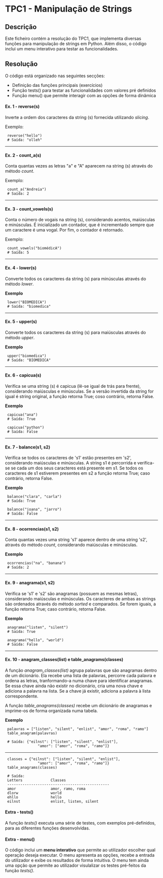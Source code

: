 # TPC1 - Manipulação de Strings

## Descrição

Este ficheiro contém a resolução do TPC1, que implementa diversas funções para manipulação de strings em Python. Além disso, o código inclui um menu interativo para testar as funcionalidades.


## Resolução

O código está organizado nas seguintes secções:

- Definição das funções principais (exercícios)
- Função tests() para testar as funcionalidades com valores pré definidos
- Função menu() que permite interagir com as opções de forma dinâmica

#### Ex. 1 - reverse(s)
Inverte a ordem dos caracteres da string (s) fornecida utilizando *slicing*.

Exemplo:
    
     reverse("hello")  
     # Saída: "olleh"
    
---

#### Ex. 2 - count_a(s)
Conta quantas vezes as letras "a" e "A" aparecem na string (s) através do método *count*. 

Exemplo:
    
     count_a("Andreia")  
     # Saída: 2

---

#### Ex. 3 - count_vowels(s)
Conta o número de vogais na string (s), considerando acentos, maiúsculas e minúsculas. É inicializado um contador, que é incrementado sempre que um caractere é uma vogal. Por fim, o contador é retornado.

Exemplo:
    
     count_vowels("biomédicA")  
     # Saída: 5

---

#### Ex. 4 - lower(s)
Converte todos os caracteres da string (s) para minúsculas através do método *lower*. 

**Exemplo**
    
     lower("BIOMEDICA")  
     # Saída: "biomedica"

---

#### Ex. 5 - upper(s)
Converte todos os caracteres da string (s) para maiúsculas através do método *upper*. 

**Exemplo**
    
     upper("biomedica")  
     # Saída: "BIOMEDICA"

---

#### Ex. 6 - capicua(s)
Verifica se uma string (s) é capicua (lê-se igual de trás para frente), considerando maiúsculas e minúsculas. Se a versão invertida da string for igual é string original, a função retorna True; coso contrário, retorna False.

**Exemplo**
    
     capicua("ana")  
     # Saída: True

     capicua("python")  
     # Saída: False

---

#### Ex. 7 - balance(s1, s2)
Verifica se todos os caracteres de 's1' estão presentes em 's2', considerando maiúsculas e minúsculas. A string s1 é percorrida e verifica-se se cada um dos seus caracteres está presente em s1. Se todos os caracteres de s1 estiverem presentes em s2 a função retorna True; caso contrário, retorna False.

**Exemplo**
    
     balance("clara", "carla")  
     # Saída: True

     balance("joana", "jarro")
     # Saída: False

---

#### Ex. 8 - ocorrencias(s1, s2)
Conta quantas vezes uma string 's1' aparece dentro de uma string 's2', através do método *count*, considerando maiúsculas e minúsculas. 

**Exemplo**

     ocorrencias("na", "banana")
     # Saída: 2

---

#### Ex. 9 - anagrama(s1, s2)
Verifica se 's1' e 's2' são anagramas (possuem as mesmas letras), considerando maiúsculas e minúsculas. Os caracteres de ambas as strings são ordenados através do método *sorted* e comparados. Se forem iguais, a função retorna True; caso contrário, retorna False.

**Exemplo**
    
     anagrama("listen", "silent")  
     # Saída: True

     anagrama("hello", "world")
     # Saída: False

---

#### Ex. 10 - anagram_classes(list) e table_anagrams(classes)
A função *anagram_classes(list)* agrupa palavras que são anagramas dentro de um dicionário. Ela recebe uma lista de palavras, percorre cada palavra e ordena as letras, tranformando-a numa chave para identificar anagramas.
Se essa chave ainda não existir no dicionário, cria uma nova chave e adiciona a palavra na lista.
Se a chave já existir, adiciona a palavra à lista correspondente.

A função *table_anagrams(classes)* recebe um dicionário de anagramas e imprime-os de forma organizada numa tabela.

**Exemplo**
    
     palavras = ["listen", "silent", "enlist", "amor", "roma", "ramo"]
     table_anagram(palavras)

     # Saída: {"eilnst": ["listen", "silent", "enlist"],
                   "amor": ["amor", "roma", "ramo"]}

---

     classes = {"eilnst": ["listen", "silent", "enlist"],
                   "amor": ["amor", "roma", "ramo"]}
     table_anagrams(classes)

     # Saída: 
     Letters             Classes
     -----------------------------------------------
     amor                amor, ramo, roma
     dlorw               world
     ehllo               hello
     eilnst              enlist, listen, silent


#### Extra - tests()
A função *tests()* executa uma série de testes, com exemplos pré-definidos, para as diferentes funções desenvolvidas.

#### Extra - menu()

O código inclui um **menu interativo** que permite ao utilizador escolher qual operação deseja executar. O menu apresenta as opções, recebe a entrada do utilizador e exibe os resultados de forma intuitiva. O menu tem ainda uma opção que permite ao utilizador visulalizar os testes pré-feitos da função *tests()*.